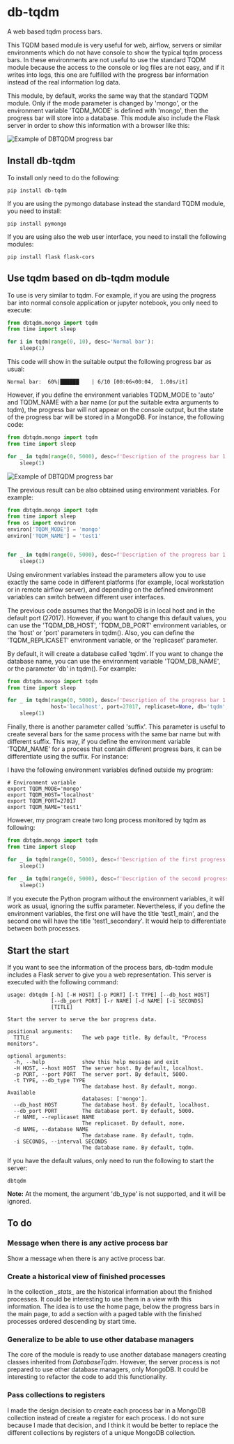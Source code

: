 # db-tqdm
A web based tqdm process bars.

This TQDM based module is very useful for web, airflow, servers or similar environments which do not have console 
to show the typical tqdm process bars.
In these environments are not useful to use the standard TQDM module because the access to the console or log files are
not easy, and if it writes into logs, this one are fulfilled with the progress bar information instead of the
real information log data.

This module, by default, works the same way that the standard TQDM module. Only if the mode parameter is changed by
'mongo', or the environment variable 'TQDM_MODE' is defined with 'mongo', then the progress bar will store into a
database. This module also include the Flask server in order to show this information with a browser like this:

![Example of DBTQDM progress bar](https://github.com/jmgomezsoriano/db-tqdm/raw/master/img/example01.jpg)

## Install db-tqdm
To install only need to do the following:

```shell
pip install db-tqdm
```

If you are using the pymongo database instead the standard TQDM module, you need to install:

```shell
pip install pymongo
```

If you are using also the web user interface, you need to install the following modules:

```shell
pip install flask flask-cors
```

## Use tqdm based on db-tqdm module

To use is very similar to tqdm. For example, if you are using the progress bar into normal console application or 
jupyter notebook, you only need to execute:

```python
from dbtqdm.mongo import tqdm
from time import sleep

for i in tqdm(range(0, 10), desc='Normal bar'):
    sleep(1)
```

This code will show in the suitable output the following progress bar as usual:

```shell
Normal bar:  60%|██████    | 6/10 [00:06<00:04,  1.00s/it]
```

However, if you define the environment variables TQDM_MODE to 'auto' and TQDM_NAME with a bar name 
(or put the suitable extra arguments to tqdm), the progress bar will not appear on the console output, 
but the state of the progress bar will be stored in a MongoDB. For instance, the following code:

```python
from dbtqdm.mongo import tqdm
from time import sleep

for _ in tqdm(range(0, 5000), desc=f'Description of the progress bar 1', mode='mongo', name='test1', colour='red'):
    sleep(1)
```

![Example of DBTQDM progress bar](https://github.com/jmgomezsoriano/db-tqdm/raw/master/img/example02.jpg)

The previous result can be also obtained using environment variables. For example:

```python
from dbtqdm.mongo import tqdm
from time import sleep
from os import environ
environ['TQDM_MODE'] = 'mongo'
environ['TQDM_NAME'] = 'test1'


for _ in tqdm(range(0, 5000), desc=f'Description of the progress bar 1', colour='red'):
    sleep(1)
```

Using environment variables instead the parameters allow you to use exactly the same code in different platforms
(for example, local workstation or in remote airflow server), and depending on the defined environment variables
can switch between different user interfaces.

The previous code assumes that the MongoDB is in local host and in the default port (27017). 
However, if you want to change this default values, you can use the 'TQDM_DB_HOST', 'TQDM_DB_PORT' environment variables,
or the 'host' or 'port' parameters in tqdm(). Also, you can define the 'TQDM_REPLICASET' environment variable, or
the 'replicaset' parameter.

By default, it will create a database called 'tqdm'. If you want to change the database name, you can use the
environment variable 'TQDM_DB_NAME', or the parameter 'db' in tqdm(). For example:

```python
from dbtqdm.mongo import tqdm
from time import sleep

for _ in tqdm(range(0, 5000), desc=f'Description of the progress bar 1', colour='red', mode='mongo',
              host='localhost', port=27017, replicaset=None, db='tqdm', name='test1'):
    sleep(1)
```

Finally, there is another parameter called 'suffix'. This parameter is useful to create several bars 
for the same process with the same bar name but with different suffix. This way, if you define the environment variable
'TQDM_NAME' for a process that contain different progress bars, it can be differentiate using the suffix.
For instance:

I have the following environment variables defined outside my program:
```shell
# Environment variable
export TQDM_MODE='mongo'
export TQDM_HOST='localhost'
export TQDM_PORT=27017
export TQDM_NAME='test1'
```

However, my program create two long process monitored by tqdm as following:

```python
from dbtqdm.mongo import tqdm
from time import sleep

for _ in tqdm(range(0, 5000), desc=f'Description of the first progress bar', colour='red', suffix='_main'):
    sleep(1)
    
for _ in tqdm(range(0, 5000), desc=f'Description of the second progress bar', colour='red', suffix='_secondary'):
    sleep(1)
```

If you execute the Python program without the environment variables, it will work as usual, ignoring the suffix 
parameter. Nevertheless, if you define the environment variables, the first one will have the title 'test1_main', 
and the second one will have the title 'test1_secondary'. It would help to differentiate between both processes.

## Start the start

If you want to see the information of the process bars, db-tqdm module includes a Flask server to give you a web 
representation. This server is executed with the following command:

```shell
usage: dbtqdm [-h] [-H HOST] [-p PORT] [-t TYPE] [--db_host HOST]
              [--db_port PORT] [-r NAME] [-d NAME] [-i SECONDS]
              [TITLE]

Start the server to serve the bar progress data.

positional arguments:
  TITLE                 The web page title. By default, "Process monitors".

optional arguments:
  -h, --help            show this help message and exit
  -H HOST, --host HOST  The server host. By default, localhost.
  -p PORT, --port PORT  The server port. By default, 5000.
  -t TYPE, --db_type TYPE
                        The database host. By default, mongo. Available
                        databases: ['mongo'].
  --db_host HOST        The database host. By default, localhost.
  --db_port PORT        The database port. By default, 5000.
  -r NAME, --replicaset NAME
                        The replicaset. By default, none.
  -d NAME, --database NAME
                        The database name. By default, tqdm.
  -i SECONDS, --interval SECONDS
                        The database name. By default, tqdm.
```

If you have the default values, only need to run the following to start the server:

```shell
dbtqdm
```

**Note:** At the moment, the argument 'db_type' is not supported, and it will be ignored.

## To do

### Message when there is any active process bar

Show a message when there is any active process bar.

### Create a historical view of finished processes

In the collection _&#95;stats&#95;_ are the historical information about the finished processes. 
It could be interesting to use them in a view with this information. The idea is to use the home page, below 
the progress bars in the main page, to add a section with a paged table with the finished processes ordered descending
by start time.

### Generalize to be able to use other database managers

The core of the module is ready to use another database managers creating classes inherited from _DatabaseTqdm_.
However, the server process is not prepared to use other database managers, only MongoDB. 
It could be interesting to refactor the code to add this functionality.

### Pass collections to registers 

I made the design decision to create each process bar in a MongoDB collection instead of create a register for each
process. I do not sure because I made that decision, and I think it would be better to replace the different collections
by registers of a unique MongoDB collection.


